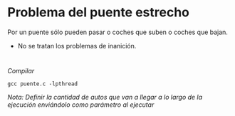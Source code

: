 # Problema del puente estrecho

Por un puente sólo pueden pasar o coches que suben o coches que
bajan.

- No se tratan los problemas de inanición.

#
_Compilar_
```
gcc puente.c -lpthread
```
_Nota: Definir la cantidad de autos que van a llegar a lo largo de la ejecución enviándolo como parámetro al ejecutar_